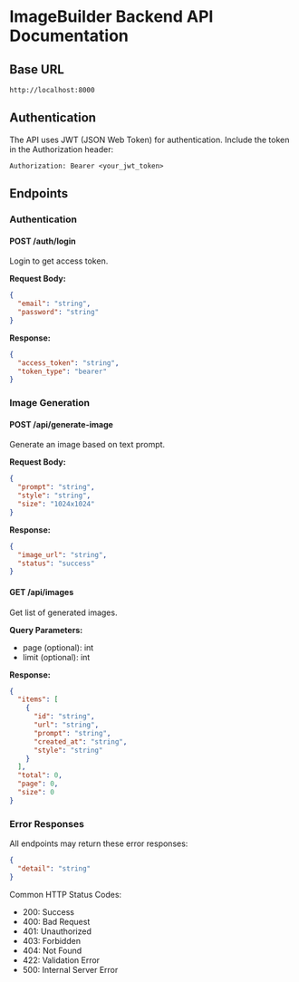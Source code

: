 # ImageBuilder Backend API Documentation

## Base URL
```
http://localhost:8000
```

## Authentication
The API uses JWT (JSON Web Token) for authentication. Include the token in the Authorization header:
```
Authorization: Bearer <your_jwt_token>
```

## Endpoints

### Authentication

#### POST /auth/login
Login to get access token.

**Request Body:**
```json
{
  "email": "string",
  "password": "string"
}
```

**Response:**
```json
{
  "access_token": "string",
  "token_type": "bearer"
}
```

### Image Generation

#### POST /api/generate-image
Generate an image based on text prompt.

**Request Body:**
```json
{
  "prompt": "string",
  "style": "string",
  "size": "1024x1024"
}
```

**Response:**
```json
{
  "image_url": "string",
  "status": "success"
}
```

#### GET /api/images
Get list of generated images.

**Query Parameters:**
- page (optional): int
- limit (optional): int

**Response:**
```json
{
  "items": [
    {
      "id": "string",
      "url": "string",
      "prompt": "string",
      "created_at": "string",
      "style": "string"
    }
  ],
  "total": 0,
  "page": 0,
  "size": 0
}
```

### Error Responses
All endpoints may return these error responses:

```json
{
  "detail": "string"
}
```

Common HTTP Status Codes:
- 200: Success
- 400: Bad Request
- 401: Unauthorized
- 403: Forbidden
- 404: Not Found
- 422: Validation Error
- 500: Internal Server Error 